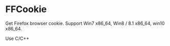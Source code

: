 # FFCookie

Get Firefox browser cookie. Support Win7 x86_64, Win8 / 8.1 x86_64, win10 x86_64.

Use C/C++
